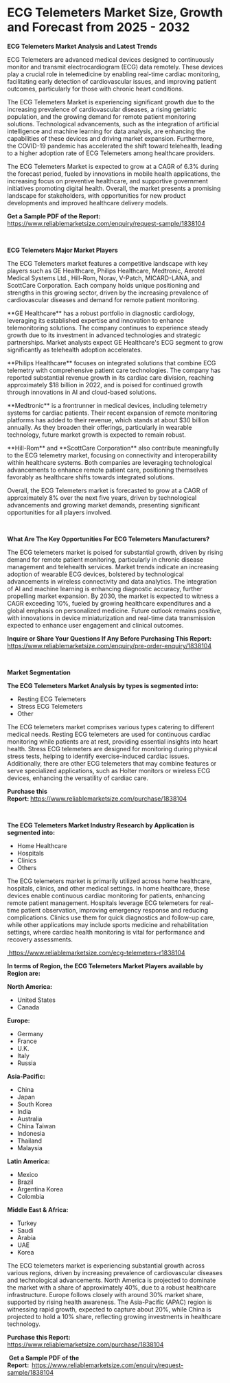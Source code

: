 <p><h1>ECG Telemeters Market Size, Growth and Forecast from 2025 - 2032</h1></p><p><strong>ECG Telemeters Market Analysis and Latest Trends</strong></p>
<p><p>ECG Telemeters are advanced medical devices designed to continuously monitor and transmit electrocardiogram (ECG) data remotely. These devices play a crucial role in telemedicine by enabling real-time cardiac monitoring, facilitating early detection of cardiovascular issues, and improving patient outcomes, particularly for those with chronic heart conditions.</p><p>The ECG Telemeters Market is experiencing significant growth due to the increasing prevalence of cardiovascular diseases, a rising geriatric population, and the growing demand for remote patient monitoring solutions. Technological advancements, such as the integration of artificial intelligence and machine learning for data analysis, are enhancing the capabilities of these devices and driving market expansion. Furthermore, the COVID-19 pandemic has accelerated the shift toward telehealth, leading to a higher adoption rate of ECG Telemeters among healthcare providers.</p><p>The ECG Telemeters Market is expected to grow at a CAGR of 6.3% during the forecast period, fueled by innovations in mobile health applications, the increasing focus on preventive healthcare, and supportive government initiatives promoting digital health. Overall, the market presents a promising landscape for stakeholders, with opportunities for new product developments and improved healthcare delivery models.</p></p>
<p><strong>Get a Sample PDF of the Report:&nbsp;</strong> <a href="https://www.reliablemarketsize.com/enquiry/request-sample/1838104?utm_campaign=2442&utm_medium=2&utm_source=Github&utm_content=ia&utm_term=14042025&utm_id=ecg-telemeters">https://www.reliablemarketsize.com/enquiry/request-sample/1838104</a></p>
<p>&nbsp;</p>
<p><strong>ECG Telemeters Major Market Players</strong></p>
<p><p>The ECG Telemeters market features a competitive landscape with key players such as GE Healthcare, Philips Healthcare, Medtronic, Aerotel Medical Systems Ltd., Hill-Rom, Norav, V-Patch, MICARD-LANA, and ScottCare Corporation. Each company holds unique positioning and strengths in this growing sector, driven by the increasing prevalence of cardiovascular diseases and demand for remote patient monitoring.</p><p>**GE Healthcare** has a robust portfolio in diagnostic cardiology, leveraging its established expertise and innovation to enhance telemonitoring solutions. The company continues to experience steady growth due to its investment in advanced technologies and strategic partnerships. Market analysts expect GE Healthcare's ECG segment to grow significantly as telehealth adoption accelerates.</p><p>**Philips Healthcare** focuses on integrated solutions that combine ECG telemetry with comprehensive patient care technologies. The company has reported substantial revenue growth in its cardiac care division, reaching approximately $18 billion in 2022, and is poised for continued growth through innovations in AI and cloud-based solutions.</p><p>**Medtronic** is a frontrunner in medical devices, including telemetry systems for cardiac patients. Their recent expansion of remote monitoring platforms has added to their revenue, which stands at about $30 billion annually. As they broaden their offerings, particularly in wearable technology, future market growth is expected to remain robust.</p><p>**Hill-Rom** and **ScottCare Corporation** also contribute meaningfully to the ECG telemetry market, focusing on connectivity and interoperability within healthcare systems. Both companies are leveraging technological advancements to enhance remote patient care, positioning themselves favorably as healthcare shifts towards integrated solutions.</p><p>Overall, the ECG Telemeters market is forecasted to grow at a CAGR of approximately 8% over the next five years, driven by technological advancements and growing market demands, presenting significant opportunities for all players involved.</p></p>
<p>&nbsp;</p>
<p><strong>What Are The Key Opportunities For ECG Telemeters Manufacturers?</strong></p>
<p><p>The ECG telemeters market is poised for substantial growth, driven by rising demand for remote patient monitoring, particularly in chronic disease management and telehealth services. Market trends indicate an increasing adoption of wearable ECG devices, bolstered by technological advancements in wireless connectivity and data analytics. The integration of AI and machine learning is enhancing diagnostic accuracy, further propelling market expansion. By 2030, the market is expected to witness a CAGR exceeding 10%, fueled by growing healthcare expenditures and a global emphasis on personalized medicine. Future outlook remains positive, with innovations in device miniaturization and real-time data transmission expected to enhance user engagement and clinical outcomes.</p></p>
<p><strong>Inquire or Share Your Questions If Any Before Purchasing This Report:</strong> <a href="https://www.reliablemarketsize.com/enquiry/pre-order-enquiry/1838104?utm_campaign=2442&utm_medium=2&utm_source=Github&utm_content=ia&utm_term=14042025&utm_id=ecg-telemeters">https://www.reliablemarketsize.com/enquiry/pre-order-enquiry/1838104</a></p>
<p>&nbsp;</p>
<p><strong>Market Segmentation</strong></p>
<p><strong>The ECG Telemeters Market Analysis by types is segmented into:</strong></p>
<p><ul><li>Resting ECG Telemeters</li><li>Stress ECG Telemeters</li><li>Other</li></ul></p>
<p><p>The ECG telemeters market comprises various types catering to different medical needs. Resting ECG telemeters are used for continuous cardiac monitoring while patients are at rest, providing essential insights into heart health. Stress ECG telemeters are designed for monitoring during physical stress tests, helping to identify exercise-induced cardiac issues. Additionally, there are other ECG telemeters that may combine features or serve specialized applications, such as Holter monitors or wireless ECG devices, enhancing the versatility of cardiac care.</p></p>
<p><strong>Purchase this Report:&nbsp;</strong><a href="https://www.reliablemarketsize.com/purchase/1838104?utm_campaign=2442&utm_medium=2&utm_source=Github&utm_content=ia&utm_term=14042025&utm_id=ecg-telemeters">https://www.reliablemarketsize.com/purchase/1838104</a></p>
<p>&nbsp;</p>
<p><strong>The ECG Telemeters Market Industry Research by Application is segmented into:</strong></p>
<p><ul><li>Home Healthcare</li><li>Hospitals</li><li>Clinics</li><li>Others</li></ul></p>
<p><p>The ECG telemeters market is primarily utilized across home healthcare, hospitals, clinics, and other medical settings. In home healthcare, these devices enable continuous cardiac monitoring for patients, enhancing remote patient management. Hospitals leverage ECG telemeters for real-time patient observation, improving emergency response and reducing complications. Clinics use them for quick diagnostics and follow-up care, while other applications may include sports medicine and rehabilitation settings, where cardiac health monitoring is vital for performance and recovery assessments.</p></p>
<p><a href="https://www.reliablemarketsize.com/ecg-telemeters-r1838104?utm_campaign=2442&utm_medium=2&utm_source=Github&utm_content=ia&utm_term=14042025&utm_id=ecg-telemeters">&nbsp;https://www.reliablemarketsize.com/ecg-telemeters-r1838104</a></p>
<p><strong>In terms of Region, the ECG Telemeters Market Players available by Region are:</strong></p>
<p>
    <p> <strong> North America: </strong>
        <ul>
            <li>United States</li>
            <li>Canada</li>
        </ul>
        </p> 
    <p> <strong> Europe: </strong>
        <ul>
            <li>Germany</li>
            <li>France</li>
            <li>U.K.</li>
            <li>Italy</li>
            <li>Russia</li>
        </ul>
        </p> 
    <p> <strong> Asia-Pacific: </strong>
        <ul>
            <li>China</li>
            <li>Japan</li>
            <li>South Korea</li>
            <li>India</li>
            <li>Australia</li>
            <li>China Taiwan</li>
            <li>Indonesia</li>
            <li>Thailand</li>
            <li>Malaysia</li>
        </ul>
        </p> 
    <p> <strong> Latin America: </strong>
        <ul>
            <li>Mexico</li>
            <li>Brazil</li>
            <li>Argentina Korea</li>
            <li>Colombia</li>
        </ul>
        </p> 
    <p> <strong> Middle East & Africa: </strong>
        <ul>
            <li>Turkey</li>
            <li>Saudi</li>
            <li>Arabia</li>
            <li>UAE</li>
            <li>Korea</li>
        </ul>
    </p>
    </p>
<p><p>The ECG telemeters market is experiencing substantial growth across various regions, driven by increasing prevalence of cardiovascular diseases and technological advancements. North America is projected to dominate the market with a share of approximately 40%, due to a robust healthcare infrastructure. Europe follows closely with around 30% market share, supported by rising health awareness. The Asia-Pacific (APAC) region is witnessing rapid growth, expected to capture about 20%, while China is projected to hold a 10% share, reflecting growing investments in healthcare technology.</p></p>
<p><strong>Purchase this Report: </strong><a href="https://www.reliablemarketsize.com/purchase/1838104?utm_campaign=2442&utm_medium=2&utm_source=Github&utm_content=ia&utm_term=14042025&utm_id=ecg-telemeters">https://www.reliablemarketsize.com/purchase/1838104</a></p>
<p>&nbsp;<strong>Get a Sample PDF of the Report:&nbsp;&nbsp;</strong><a href="https://www.reliablemarketsize.com/enquiry/request-sample/1838104?utm_campaign=2442&utm_medium=2&utm_source=Github&utm_content=ia&utm_term=14042025&utm_id=ecg-telemeters">https://www.reliablemarketsize.com/enquiry/request-sample/1838104</a></p>
<p><strong></strong></p>
<p><p></p><p></p><p></p></p>
